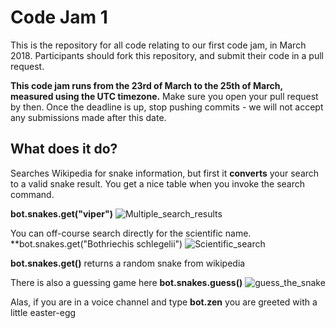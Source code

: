 # Code Jam 1

This is the repository for all code relating to our first code jam, in March 2018. Participants should fork this repository, and submit their code in a pull request.

**This code jam runs from the 23rd of March to the 25th of March, measured using the UTC timezone.** Make sure you open your pull request by then. Once the deadline is up, stop pushing commits - we will not accept any submissions made after this date.

## What does it do?
Searches Wikipedia for snake information, but first it **converts** your search to a valid snake result. You get a nice table when you invoke the search command.

**bot.snakes.get("viper")**
![Multiple_search_results](https://i.imgur.com/9Lij5Jp.png)

You can off-course search directly for the scientific name.
**bot.snakes.get("Bothriechis schlegelii")
![Scientific_search](https://i.imgur.com/M7WdO18.png)

**bot.snakes.get()** returns a random snake from wikipedia

There is also a guessing game here
**bot.snakes.guess()**
![guess_the_snake](https://i.imgur.com/JWHrDbk.png)

Alas, if you are in a voice channel and type **bot.zen** you are greeted with a little easter-egg
